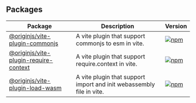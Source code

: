 ## Packages

| **Package** | **Description** | **Version** |
| ----------- | --------------- | --------------- |
| [@originjs/vite-plugin-commonjs](./packages/vite-plugin-commonjs) |A vite plugin that support commonjs to esm in vite. | [<img src="https://img.shields.io/npm/v/@originjs/vite-plugin-commonjs" alt="npm" />](https://www.npmjs.com/package/@originjs/vite-plugin-commonjs) |
| [@originjs/vite-plugin-require-context](./packages/vite-plugin-require-context) | A vite plugin that support require.context in vite. | [<img src="https://img.shields.io/npm/v/@originjs/vite-plugin-require-context" alt="npm" />](https://www.npmjs.com/package/@originjs/vite-plugin-require-context) |
| [@originjs/vite-plugin-load-wasm](./packages/vite-plugin-load-wasm) | A vite plugin that support import and init webassembly file in vite. | [<img src="https://img.shields.io/npm/v/@originjs/vite-plugin-load-wasm" alt="npm" />](https://www.npmjs.com/package/@originjs/vite-plugin-load-wasm) |

